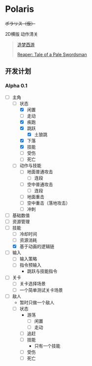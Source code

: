 # Polaris

~~ポラリス（仮）~~

2D横版 动作清关

> [造梦西游](https://www.4399.com/flash/zmhj.htm)
> 
> [Reaper: Tale of a Pale Swordsman](https://store.steampowered.com/app/269370/Reaper__Tale_of_a_Pale_Swordsman/)

## 开发计划

### Alpha 0.1

- [ ] 主角
  - [ ] 状态
    - [x] 闲置
    - [ ] 走动
    - [x] 疾跑
    - [x] 跳跃
      - [x] 土狼跳
    - [x] 下落
    - [x] 技能
    - [ ] 受伤
    - [ ] 死亡
  - [ ] 动作与技能
    - [ ] 地面普通攻击
      - [ ] 连段
    - [ ] 空中普通攻击
      - [ ] 连段
    - [ ] 地面重击
    - [ ] 空中重击（落地攻击）
    - [ ] 冲刺
- [ ] 基础数值
- [ ] 资源管理
- [ ] 技能
  - [ ] 冷却时间
  - [ ] 资源消耗
  - [x] 基于动画的逻辑链
- [ ] 输入
  - [ ] 输入策略
  - [ ] 指令预输入
    - 跳跃与技能指令
- [ ] 关卡
  - [ ] 关卡选择场景
  - [ ] 一个简单测试关卡场景
- [ ] 敌人
  - 暂时只做一个敌人
  - [ ] 状态
    - 游荡
      - [ ] 闲置
      - [ ] 走动
    - [ ] 追赶
    - [ ] 技能
      - 只有一个技能
    - [ ] 受伤
    - [ ] 死亡
